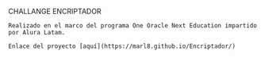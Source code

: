 CHALLANGE ENCRIPTADOR

    Realizado en el marco del programa One Oracle Next Education impartido por Alura Latam.
   
    Enlace del proyecto [aquí](https://marl8.github.io/Encriptador/)
